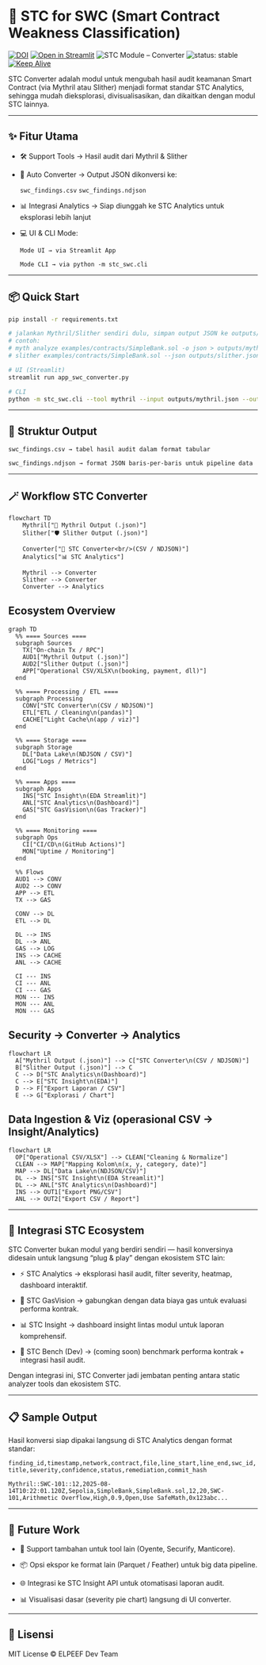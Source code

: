 # 🔐 STC for SWC (Smart Contract Weakness Classification)

[![DOI](https://zenodo.org/badge/DOI/10.5281/zenodo.16888878.svg)](https://doi.org/10.5281/zenodo.16888878)
[![Open in Streamlit](https://static.streamlit.io/badges/streamlit_badge_black_white.svg)](https://stc-converter.streamlit.app/)
![STC Module – Converter](https://img.shields.io/badge/STC%20Module-Converter-orange)
![status: stable](https://img.shields.io/badge/status-stable-brightgreen)
[![Keep Alive](https://github.com/mrbrightsides/stc-swc/actions/workflows/ping.yml/badge.svg)](https://github.com/mrbrightsides/stc-swc/actions/workflows/ping.yml)

STC Converter adalah modul untuk mengubah hasil audit keamanan Smart Contract (via Mythril atau Slither) menjadi format standar STC Analytics, sehingga mudah dieksplorasi, divisualisasikan, dan dikaitkan dengan modul STC lainnya.

---

## ✨ Fitur Utama

- 🛠 Support Tools → Hasil audit dari Mythril & Slither

- 🔄 Auto Converter → Output JSON dikonversi ke:

  `swc_findings.csv`
  `swc_findings.ndjson`

- 📊 Integrasi Analytics → Siap diunggah ke STC Analytics untuk eksplorasi lebih lanjut

- 💻 UI & CLI Mode:

  `Mode UI → via Streamlit App`

  `Mode CLI → via python -m stc_swc.cli`

---

## 📦 Quick Start

```bash
pip install -r requirements.txt

# jalankan Mythril/Slither sendiri dulu, simpan output JSON ke outputs/
# contoh:
# myth analyze examples/contracts/SimpleBank.sol -o json > outputs/mythril.json
# slither examples/contracts/SimpleBank.sol --json outputs/slither.json

# UI (Streamlit)
streamlit run app_swc_converter.py

# CLI
python -m stc_swc.cli --tool mythril --input outputs/mythril.json --out-dir outputs
```

---

## 📂 Struktur Output

  `swc_findings.csv → tabel hasil audit dalam format tabular`

  `swc_findings.ndjson → format JSON baris-per-baris untuk pipeline data`

---

## 🪄 Workflow STC Converter

```mermaid
flowchart TD
    Mythril["🧠 Mythril Output (.json)"]
    Slither["🛡 Slither Output (.json)"]

    Converter["🔄 STC Converter<br/>(CSV / NDJSON)"]
    Analytics["📊 STC Analytics"]

    Mythril --> Converter
    Slither --> Converter
    Converter --> Analytics
```

## Ecosystem Overview
```mermaid
graph TD
  %% ==== Sources ====
  subgraph Sources
    TX["On-chain Tx / RPC"]
    AUD1["Mythril Output (.json)"]
    AUD2["Slither Output (.json)"]
    APP["Operational CSV/XLSX\n(booking, payment, dll)"]
  end

  %% ==== Processing / ETL ====
  subgraph Processing
    CONV["STC Converter\n(CSV / NDJSON)"]
    ETL["ETL / Cleaning\n(pandas)"]
    CACHE["Light Cache\n(app / viz)"]
  end

  %% ==== Storage ====
  subgraph Storage
    DL["Data Lake\n(NDJSON / CSV)"]
    LOG["Logs / Metrics"]
  end

  %% ==== Apps ====
  subgraph Apps
    INS["STC Insight\n(EDA Streamlit)"]
    ANL["STC Analytics\n(Dashboard)"]
    GAS["STC GasVision\n(Gas Tracker)"]
  end

  %% ==== Monitoring ====
  subgraph Ops
    CI["CI/CD\n(GitHub Actions)"]
    MON["Uptime / Monitoring"]
  end

  %% Flows
  AUD1 --> CONV
  AUD2 --> CONV
  APP --> ETL
  TX --> GAS

  CONV --> DL
  ETL --> DL

  DL --> INS
  DL --> ANL
  GAS --> LOG
  INS --> CACHE
  ANL --> CACHE

  CI --- INS
  CI --- ANL
  CI --- GAS
  MON --- INS
  MON --- ANL
  MON --- GAS
```

## Security → Converter → Analytics
```mermaid
flowchart LR
  A["Mythril Output (.json)"] --> C["STC Converter\n(CSV / NDJSON)"]
  B["Slither Output (.json)"] --> C
  C --> D["STC Analytics\n(Dashboard)"]
  C --> E["STC Insight\n(EDA)"]
  D --> F["Export Laporan / CSV"]
  E --> G["Explorasi / Chart"]
```

## Data Ingestion & Viz (operasional CSV → Insight/Analytics)
```mermaid
flowchart LR
  OP["Operational CSV/XLSX"] --> CLEAN["Cleaning & Normalize"]
  CLEAN --> MAP["Mapping Kolom\n(x, y, category, date)"]
  MAP --> DL["Data Lake\n(NDJSON/CSV)"]
  DL --> INS["STC Insight\n(EDA Streamlit)"]
  DL --> ANL["STC Analytics\n(Dashboard)"]
  INS --> OUT1["Export PNG/CSV"]
  ANL --> OUT2["Export CSV / Report"]
```

---

## 🔗 Integrasi STC Ecosystem

STC Converter bukan modul yang berdiri sendiri — hasil konversinya didesain untuk langsung “plug & play” dengan ekosistem STC lain:

- ⚡ STC Analytics → eksplorasi hasil audit, filter severity, heatmap, dashboard interaktif.

- 💸 STC GasVision → gabungkan dengan data biaya gas untuk evaluasi performa kontrak.

- 📊 STC Insight → dashboard insight lintas modul untuk laporan komprehensif.

- 🧪 STC Bench (Dev) → (coming soon) benchmark performa kontrak + integrasi hasil audit.

Dengan integrasi ini, STC Converter jadi jembatan penting antara static analyzer tools dan ekosistem STC.

---

## 📋 Sample Output

Hasil konversi siap dipakai langsung di STC Analytics dengan format standar:

  `finding_id,timestamp,network,contract,file,line_start,line_end,swc_id,title,severity,confidence,status,remediation,commit_hash`
  
  `Mythril::SWC-101::12,2025-08-14T10:22:01.120Z,Sepolia,SimpleBank,SimpleBank.sol,12,20,SWC-101,Arithmetic Overflow,High,0.9,Open,Use SafeMath,0x123abc...`

---

## 🚀 Future Work

- 🔄 Support tambahan untuk tool lain (Oyente, Securify, Manticore).

- 📦 Opsi ekspor ke format lain (Parquet / Feather) untuk big data pipeline.

- 🌐 Integrasi ke STC Insight API untuk otomatisasi laporan audit.

- 📊 Visualisasi dasar (severity pie chart) langsung di UI converter.

---

## 📜 Lisensi

MIT License © ELPEEF Dev Team
